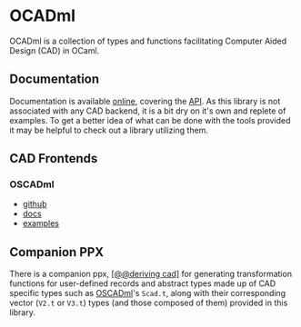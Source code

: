 # OCADml

OCADml is a collection of types and functions facilitating Computer Aided
Design (CAD) in OCaml.

## Documentation

Documentation is available
[online](https://ocadml.github.io/OCADml/OCADml/index.html), covering the
[API](https://ocadml.github.io/OCADml/OCADml/index.html#api). As this library
is not associated with any CAD backend, it is a bit dry on it's own and replete
of examples. To get a better idea of what can be done with the tools provided it
may be helpful to check out a library utilizing them.

## CAD Frontends

### OSCADml
- [github](https://github.io/OSCADml)
- [docs](https://ocadml.github.io/OSCADml/OSCADml/index.html)
- [examples](https://ocadml.github.io/OSCADml/OSCADml/index.html#examples)

## Companion PPX

There is a companion ppx, [\[@@deriving
cad\]](https://github.com/OCADml/ppx_deriving_cad) for generating
transformation functions for user-defined records and abstract types made up of
CAD specific types such as [OSCADml](https://github.com/OSCADml)'s `Scad.t`,
along with their corresponding vector (`V2.t` or `V3.t`) types (and those
composed of them) provided in this library.
